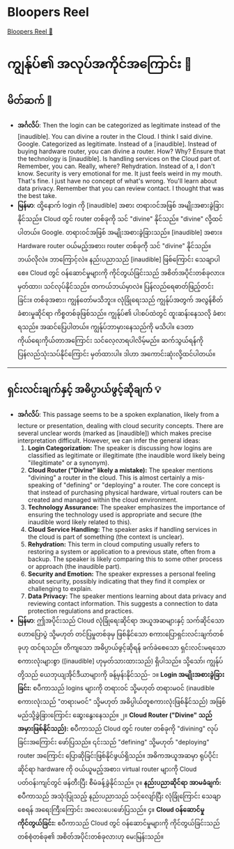 # Bloopers Reel

[Bloopers Reel 🔗](https://www.coursera.org/learn/put-it-all-together-prepare-for-a-cloud-security-analyst-job/lecture/huEpl/bloopers-reel)

# ကျွန်ုပ်၏ အလုပ်အကိုင်အကြောင်း 💼

## မိတ်ဆက် 🤝

- **အင်္ဂလိပ်**: Then the login can be categorized as legitimate instead of the [inaudible]. You can divine a router in the Cloud. I think I said divine. Google. Categorized as legitimate. Instead of a [inaudible]. Instead of buying hardware router, you can divine a router. How? Why? Ensure that the technology is [inaudible]. Is handling services on the Cloud part of. Remember, you can. Really, where? Rehydration. Instead of a, I don't know. Security is very emotional for me. It just feels weird in my mouth. That's fine. I just have no concept of what's wrong. You'll learn about data privacy. Remember that you can review contact. I thought that was the best take.
- **မြန်မာ**: ထို့နောက် login ကို [inaudible] အစား တရားဝင်အဖြစ် အမျိုးအစားခွဲခြားနိုင်သည်။ Cloud တွင် router တစ်ခုကို သင် "divine" နိုင်သည်။ "divine" လို့ထင်ပါတယ်။ Google. တရားဝင်အဖြစ် အမျိုးအစားခွဲခြားသည်။ [inaudible] အစား။ Hardware router ဝယ်မည့်အစား၊ router တစ်ခုကို သင် "divine" နိုင်သည်။ ဘယ်လိုလဲ။ ဘာကြောင့်လဲ။ နည်းပညာသည် [inaudible] ဖြစ်ကြောင်း သေချာပါစေ။ Cloud တွင် ဝန်ဆောင်မှုများကို ကိုင်တွယ်ခြင်းသည် အစိတ်အပိုင်းတစ်ခုလား။ မှတ်ထား၊ သင်လုပ်နိုင်သည်။ တကယ်ဘယ်မှာလဲ။ ပြန်လည်ရေဓာတ်ဖြည့်တင်းခြင်း။ တစ်ခုအစား၊ ကျွန်တော်မသိဘူး။ လုံခြုံရေးသည် ကျွန်ုပ်အတွက် အလွန်စိတ်ခံစားမှုဆိုင်ရာ ကိစ္စတစ်ခုဖြစ်သည်။ ကျွန်ုပ်၏ ပါးစပ်ထဲတွင် ထူးဆန်းနေသလို ခံစားရသည်။ အဆင်ပြေပါတယ်။ ကျွန်ုပ်ဘာမှားနေသည်ကို မသိပါ။ ဒေတာကိုယ်ရေးကိုယ်တာအကြောင်း သင်လေ့လာရပါလိမ့်မည်။ ဆက်သွယ်ရန်ကို ပြန်လည်သုံးသပ်နိုင်ကြောင်း မှတ်ထားပါ။ ဒါဟာ အကောင်းဆုံးလို့ထင်ပါတယ်။

---

## ရှင်းလင်းချက်နှင့် အဓိပ္ပာယ်ဖွင့်ဆိုချက် 💡

- **အင်္ဂလိပ်**: This passage seems to be a spoken explanation, likely from a lecture or presentation, dealing with cloud security concepts. There are several unclear words (marked as [inaudible]) which makes precise interpretation difficult. However, we can infer the general ideas:
  1. **Login Categorization:** The speaker is discussing how logins are classified as legitimate or illegitimate (the inaudible word likely being "illegitimate" or a synonym).
  2. **Cloud Router ("Divine" likely a mistake):** The speaker mentions "divining" a router in the cloud. This is almost certainly a mis-speaking of "defining" or "deploying" a router. The core concept is that instead of purchasing physical hardware, virtual routers can be created and managed within the cloud environment.
  3. **Technology Assurance:** The speaker emphasizes the importance of ensuring the technology used is appropriate and secure (the inaudible word likely related to this).
  4. **Cloud Service Handling:** The speaker asks if handling services in the cloud is part of something (the context is unclear).
  5. **Rehydration:** This term in cloud computing usually refers to restoring a system or application to a previous state, often from a backup. The speaker is likely comparing this to some other process or approach (the inaudible part).
  6. **Security and Emotion:** The speaker expresses a personal feeling about security, possibly indicating that they find it complex or challenging to explain.
  7. **Data Privacy:** The speaker mentions learning about data privacy and reviewing contact information. This suggests a connection to data protection regulations and practices.
- **မြန်မာ**: ဤအပိုင်းသည် Cloud လုံခြုံရေးဆိုင်ရာ အယူအဆများနှင့် သက်ဆိုင်သော ဟောပြောပွဲ သို့မဟုတ် တင်ပြမှုတစ်ခုမှ ဖြစ်နိုင်သော စကားပြောရှင်းလင်းချက်တစ်ခုဟု ထင်ရသည်။ တိကျသော အဓိပ္ပာယ်ဖွင့်ဆိုရန် ခက်ခဲစေသော ရှင်းလင်းမရသော စကားလုံးများစွာ ([inaudible] ဟုမှတ်သားထားသည်) ရှိပါသည်။ သို့သော်၊ ကျွန်ုပ်တို့သည် ယေဘုယျအိုင်ဒီယာများကို ခန့်မှန်းနိုင်သည်-
  ၁။ **Login အမျိုးအစားခွဲခြားခြင်း:** စပီကာသည် logins များကို တရားဝင် သို့မဟုတ် တရားမဝင် (inaudible စကားလုံးသည် "တရားမဝင်" သို့မဟုတ် အဓိပ္ပါယ်တူစကားလုံးဖြစ်နိုင်သည်) အဖြစ် မည်သို့ခွဲခြားကြောင်း ဆွေးနွေးနေသည်။
  ၂။ **Cloud Router ("Divine" သည် အမှားဖြစ်နိုင်သည်):** စပီကာသည် Cloud တွင် router တစ်ခုကို "divining" လုပ်ခြင်းအကြောင်း ဖော်ပြသည်။ ၎င်းသည် "defining" သို့မဟုတ် "deploying" router အကြောင်း ပြောဆိုခြင်းဖြစ်နိုင်ဖွယ်ရှိသည်။ အဓိကအယူအဆမှာ ရုပ်ပိုင်းဆိုင်ရာ hardware ကို ဝယ်ယူမည့်အစား၊ virtual router များကို Cloud ပတ်ဝန်းကျင်တွင် ဖန်တီးပြီး စီမံခန့်ခွဲနိုင်သည်။
  ၃။ **နည်းပညာဆိုင်ရာ အာမခံချက်:** စပီကာသည် အသုံးပြုသည့် နည်းပညာသည် သင့်လျော်ပြီး လုံခြုံကြောင်း သေချာစေရန် အရေးကြီးကြောင်း အလေးပေးဖော်ပြသည်။
  ၄။ **Cloud ဝန်ဆောင်မှု ကိုင်တွယ်ခြင်း:** စပီကာသည် Cloud တွင် ဝန်ဆောင်မှုများကို ကိုင်တွယ်ခြင်းသည် တစ်စုံတစ်ခု၏ အစိတ်အပိုင်းတစ်ခုလားဟု မေးမြန်းသည်။
